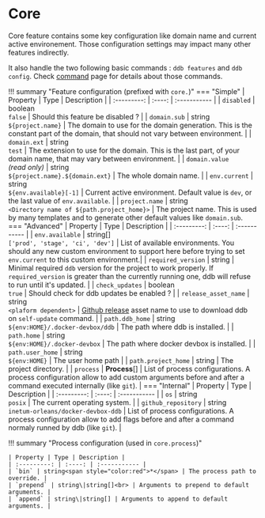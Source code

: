 Core
===

Core feature contains some key configuration like domain name and current active environement. Those configuration 
settings may impact many other features indirectly.

It also handle the two following basic commands : `ddb features` and `ddb config`. Check [command](../commands.md) page for details about those commands.


!!! summary "Feature configuration (prefixed with `core.`)"
    === "Simple"
        | Property | Type | Description |
        | :---------: | :----: | :----------- |
        | `disabled` | boolean<br>`false` | Should this feature be disabled ? |
        | `domain.sub` | string<br>`${project.name}` | The domain to use for the domain generation. This is the constant part of the domain, that should not vary between environment. |
        | `domain.ext` | string<br>`test` | The extension to use for the domain. This is the last part, of your domain name, that may vary between environment. |
        | `domain.value`<br>*(read only)* | string<br>`${project.name}.${domain.ext}` | The whole domain name. |
        | `env.current` | string<br>`${env.available}[-1]` | Current active environment. Default value is `dev`, or the last value of `env.available`. |
        | `project.name` | string<br>`<Directory name of ${path.project_home}>` | The project name. This is used by many templates and to generate other default values like `domain.sub`.
    === "Advanced"
        | Property | Type | Description |
        | :---------: | :----: | :----------- |
        | `env.available` | string[]<br>`['prod', 'stage', 'ci', 'dev']` | List of available environments. You should any new custom environment to support here before trying to set `env.current` to this custom environment.|
        | `required_version` | string | Minimal required `ddb` version for the project to work properly. If `required_version` is greater than the currently running one, ddb will refuse to run until it's updated. |
        | `check_updates` | boolean<br>`true` | Should check for ddb updates be enabled ? |
        | `release_asset_name` | string<br>`<plaform dependent>` | [Github release](https://github.com/inetum-orleans/docker-devbox-ddb/releases) asset name to use to download ddb on `self-update` command. |
        | `path.ddb_home` | string<br>`${env:HOME}/.docker-devbox/ddb` | The path where ddb is installed. |
        | `path.home` | string<br>`${env:HOME}/.docker-devbox` | The path where docker devbox is installed. |
        | `path.user_home` | string<br>`${env:HOME}` | The user home path |
        | `path.project_home` | string | The project directory. |
        | `process` | **Process**[] | List of process configurations. A process configuration allow to add custom arguments before and after a command executed internally (like `git`). |
    === "Internal"
        | Property | Type | Description |
        | :---------: | :----: | :----------- |
        | `os` | string<br>`posix` | The current operating system. |
        | `github_repository` | string<br>`inetum-orleans/docker-devbox-ddb` | List of process configurations. A process configuration allow to add flags before and after a command normaly runned by ddb (like `git`). |

!!! summary "Process configuration (used in `core.process`)"

    | Property | Type | Description |
    | :---------: | :----: | :----------- |
    | `bin` | string<span style="color:red">*</span> | The process path to override. |
    | `prepend` | string\|string[]<br> | Arguments to prepend to default arguments. |
    | `append` | string\|string[] | Arguments to append to default arguments. |
